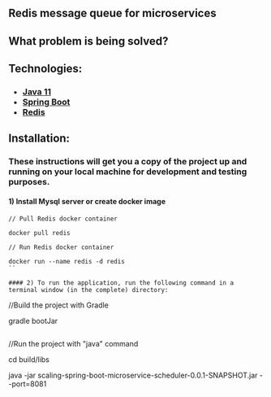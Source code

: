 <h2>Redis message queue for microservices</h2>
<h2>What problem is being solved?</h2>
<h2>Technologies:</h2>
<h3>
<ul>
<li> <a href="https://docs.oracle.com/en/java/javase/11/core/java-core-libraries-developer-guide.pdf">Java 11</a></li>
<li> <a href="https://docs.spring.io/spring-boot/docs/current/reference/htmlsingle/">Spring Boot</a></li>
<li> <a href="https://redis.io/docs/">Redis</a></li>
</ul>
<h2>Installation:</h2>
<h3> These instructions will get you a copy of the project up and running on your local machine for development and testing purposes.</h3>

#### 1) Install Mysql server or create docker image

```
// Pull Redis docker container

docker pull redis
```

```
// Run Redis docker container

docker run --name redis -d redis
``

#### 2) To run the application, run the following command in a terminal window (in the complete) directory:

```
//Build the project with Gradle

gradle bootJar
```

```
//Run the project with "java" command

cd build/libs

java -jar scaling-spring-boot-microservice-scheduler-0.0.1-SNAPSHOT.jar --port=8081
```
